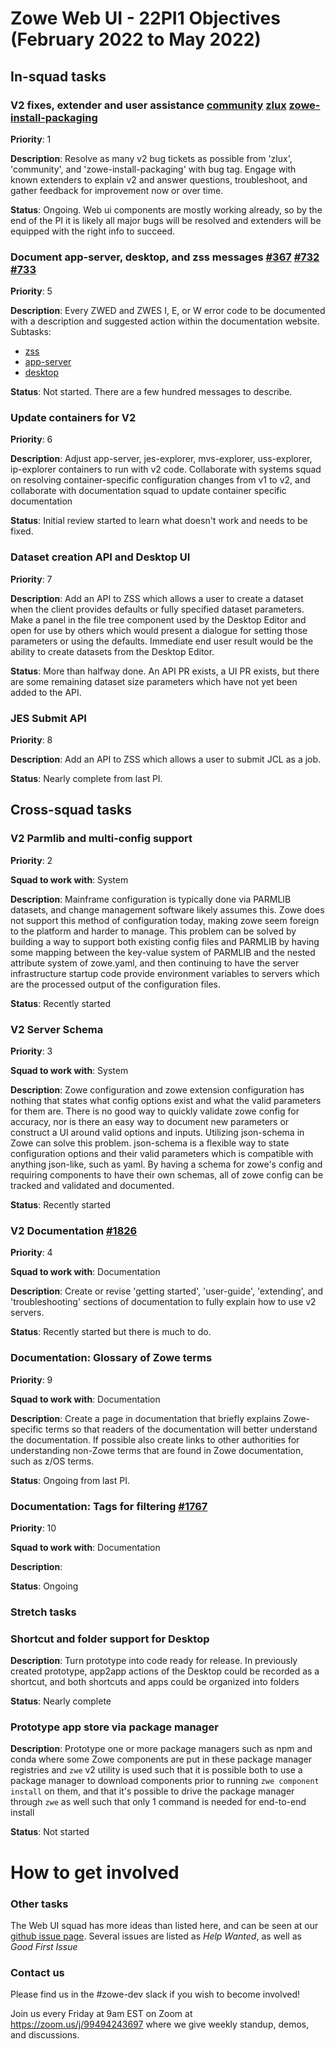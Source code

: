 # Zowe Web UI - 22PI1 Objectives (February 2022 to May 2022)

## In-squad tasks

### V2 fixes, extender and user assistance [community](https://github.com/zowe/community/labels/V2) [zlux](https://github.com/zowe/zlux/labels/V2) [zowe-install-packaging](https://github.com/zowe/zowe-install-packaging/labels/v2)
**Priority**: 1 

**Description**: Resolve as many v2 bug tickets as possible from 'zlux', 'community', and 'zowe-install-packaging' with bug tag. Engage with known extenders to explain v2 and answer questions, troubleshoot, and gather feedback for improvement now or over time.

**Status**: Ongoing. Web ui components are mostly working already, so by the end of the PI it is likely all major bugs will be resolved and extenders will be equipped with the right info to succeed.


### Document app-server, desktop, and zss messages [#367](https://github.com/zowe/zss/issues/367) [#732](https://github.com/zowe/zlux/issues/732) [#733](https://github.com/zowe/zlux/issues/733)
**Priority**: 5

**Description**: Every ZWED and ZWES I, E, or W error code to be documented with a description and suggested action within the documentation website.
Subtasks:
* [zss](https://github.com/zowe/zss/issues/367)
* [app-server](https://github.com/zowe/zlux/issues/732)
* [desktop](https://github.com/zowe/zlux/issues/733)

**Status**: Not started. There are a few hundred messages to describe.


### Update containers for V2
**Priority**: 6

**Description**: Adjust app-server, jes-explorer, mvs-explorer, uss-explorer, ip-explorer containers to run with v2 code. Collaborate with systems squad on resolving container-specific configuration changes from v1 to v2, and collaborate with documentation squad to update container specific documentation

**Status**: Initial review started to learn what doesn't work and needs to be fixed.


### Dataset creation API and Desktop UI
**Priority**: 7

**Description**: Add an API to ZSS which allows a user to create a dataset when the client provides defaults or fully specified dataset parameters. Make a panel in the file tree component used by the Desktop Editor and open for use by others which would present a dialogue for setting those parameters or using the defaults. Immediate end user result would be the ability to create datasets from the Desktop Editor.

**Status**: More than halfway done. An API PR exists, a UI PR exists, but there are some remaining dataset size parameters which have not yet been added to the API.


### JES Submit API
**Priority**: 8

**Description**: Add an API to ZSS which allows a user to submit JCL as a job.

**Status**: Nearly complete from last PI.


## Cross-squad tasks

### V2 Parmlib and multi-config support
**Priority**: 2

**Squad to work with**: System

**Description**: Mainframe configuration is typically done via PARMLIB datasets, and change management software likely assumes this. Zowe does not support this method of configuration today, making zowe seem foreign to the platform and harder to manage. This problem can be solved by building a way to support both existing config files and PARMLIB by having some mapping between the key-value system of PARMLIB and the nested attribute system of zowe.yaml, and then continuing to have the server infrastructure startup code provide environment variables to servers which are the processed output of the configuration files.

**Status**: Recently started


### V2 Server Schema
**Priority**: 3

**Squad to work with**: System

**Description**: Zowe configuration and zowe extension configuration has nothing that states what config options exist and what the valid parameters for them are. There is no good way to quickly validate zowe config for accuracy, nor is there an easy way to document new parameters or construct a UI around valid options and inputs. Utilizing json-schema in Zowe can solve this problem. json-schema is a flexible way to state configuration options and their valid parameters which is compatible with anything json-like, such as yaml. By having a schema for zowe's config and requiring components to have their own schemas, all of zowe config can be tracked and validated and documented.

**Status**: Recently started


### V2 Documentation [#1826](https://github.com/zowe/docs-site/issues/1826)
**Priority**: 4

**Squad to work with**: Documentation

**Description**: Create or revise 'getting started', 'user-guide', 'extending', and 'troubleshooting' sections of documentation to fully explain how to use v2 servers.

**Status**: Recently started but there is much to do.


### Documentation: Glossary of Zowe terms
**Priority**: 9

**Squad to work with**: Documentation

**Description**: Create a page in documentation that briefly explains Zowe-specific terms so that readers of the documentation will better understand the documentation. If possible also create links to other authorities for understanding non-Zowe terms that are found in Zowe documentation, such as z/OS terms.

**Status**: Ongoing from last PI.


### Documentation: Tags for filtering [#1767](https://github.com/zowe/docs-site/issues/1767)
**Priority**: 10

**Squad to work with**: Documentation

**Description**:

**Status**: Ongoing


### Stretch tasks

### Shortcut and folder support for Desktop
**Description**: Turn prototype into code ready for release. In previously created prototype, app2app actions of the Desktop could be recorded as a shortcut, and both shortcuts and apps could be organized into folders

**Status**: Nearly complete


### Prototype app store via package manager
**Description**:  Prototype one or more package managers such as npm and conda where some Zowe components are put in these package manager registries and `zwe` v2 utility is used such that it is possible both to use a package manager to download components prior to running `zwe component install` on them, and that it's possible to drive the package manager through `zwe` as well such that only 1 command is needed for end-to-end install

**Status**: Not started


# How to get involved
### Other tasks
The Web UI squad has more ideas than listed here, and can be seen at our [github issue page](github.com/zowe/zlux/issues). Several issues are listed as *Help Wanted*, as well as *Good First Issue*

### Contact us
Please find us in the #zowe-dev slack if you wish to become involved!

Join us every Friday at 9am EST on Zoom at https://zoom.us/j/99494243697 where we give weekly standup, demos, and discussions.
